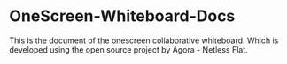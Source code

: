 # OneScreen-Whiteboard-Docs
This is the document of the onescreen collaborative whiteboard. Which is developed using the open source project by Agora - Netless Flat.
